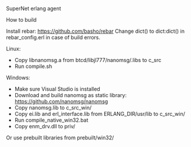 SuperNet erlang agent

How to build

Install rebar: https://github.com/basho/rebar
Change dict() to dict:dict() in rebar_config.erl in case of build errors.

Linux:

- Copy libnanomsg.a from btcd/libjl777/nanomsg/.libs to c_src
- Run compile.sh

Windows:

- Make sure Visual Studio is installed
- Download and build nanomsg as static library: https://github.com/nanomsg/nanomsg
- Copy nanomsg.lib to c_src_win/
- Copy ei.lib and erl_interface.lib from ERLANG_DIR/usr/lib to c_src_win/
- Run compile_native_win32.bat
- Copy enm_drv.dll to priv/

Or use prebuilt libraries from prebuilt/win32/
